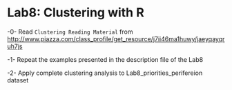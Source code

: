 # Lab8: Clustering with R

-0- Read `Clustering Reading Material` from http://www.piazza.com/class_profile/get_resource/j7ii46ma1huwy/jaeyqayqruh7js 

-1- Repeat the examples presented in the description file of the Lab8

-2- Apply complete clustering analysis to Lab8_priorities_perifereion dataset
